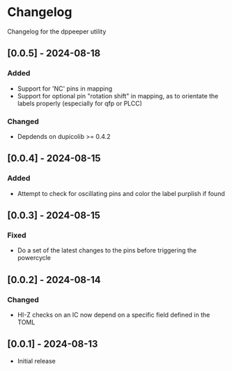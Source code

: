 # Changelog
Changelog for the dppeeper utility
## [0.0.5] - 2024-08-18
### Added
- Support for 'NC' pins in mapping
- Support for optional pin "rotation shift" in mapping, as to orientate the labels properly (especially for qfp or PLCC)

### Changed
- Depdends on dupicolib >= 0.4.2

## [0.0.4] - 2024-08-15
### Added
- Attempt to check for oscillating pins and color the label purplish if found

## [0.0.3] - 2024-08-15
### Fixed
- Do a set of the latest changes to the pins before triggering the powercycle

## [0.0.2] - 2024-08-14
### Changed
- HI-Z checks on an IC now depend on a specific field defined in the TOML

## [0.0.1] - 2024-08-13
- Initial release
